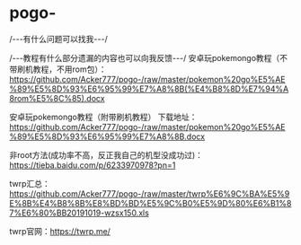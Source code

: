 # pogo-

/---有什么问题可以找我---/

/---教程有什么部分遗漏的内容也可以向我反馈---/
安卓玩pokemongo教程（不带刷机教程，不用rom包）：https://github.com/Acker777/pogo-/raw/master/pokemon%20go%E5%AE%89%E5%8D%93%E6%95%99%E7%A8%8B(%E4%B8%8D%E7%94%A8rom%E5%8C%85).docx

安卓玩pokemongo教程（附带刷机教程）
下载地址：https://github.com/Acker777/pogo-/raw/master/pokemon%20go%E5%AE%89%E5%8D%93%E6%95%99%E7%A8%8B.docx

非root方法(成功率不高，反正我自己的机型没成功过)：https://tieba.baidu.com/p/6233970978?pn=1

twrp汇总：https://github.com/Acker777/pogo-/raw/master/twrp%E6%9C%BA%E5%9E%8B%E4%B8%8B%E8%BD%BD%E5%9C%B0%E5%9D%80%E6%B1%87%E6%80%BB20191019-wzsx150.xls

twrp官网：https://twrp.me/
